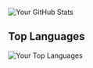 <!-- ![Anurag's GitHub stats](https://github-readme-stats.vercel.app/api?username=ddimitrovv&show_icons=true&theme=highcontrast)
 
 [![Top Langs](https://github-readme-stats.vercel.app/api/top-langs/?username=ddimitrovv)](https://github.com/anuraghazra/github-readme-stats) 
-->
![Your GitHub Stats](https://github-readme-stats.vercel.app/api?username=your-username&show_icons=true&count_private=true)

## Top Languages

![Your Top Languages](https://github-readme-stats.vercel.app/api/top-langs/?username=your-username&layout=compact)


<!--
**ddimitrovv/ddimitrovv** is a ✨ _special_ ✨ repository because its `README.md` (this file) appears on your GitHub profile.

Here are some ideas to get you started:


- 🔭 I’m currently working on ...
- 🌱 I’m currently learning ...
- 👯 I’m looking to collaborate on ...
- 🤔 I’m looking for help with ...
- 💬 Ask me about ...
- 📫 How to reach me: ...
- 😄 Pronouns: ...
- ⚡ Fun fact: ...
-->
